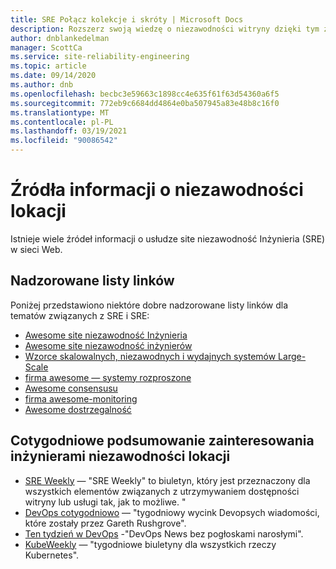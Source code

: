 ```yaml
---
title: SRE Połącz kolekcje i skróty | Microsoft Docs
description: Rozszerz swoją wiedzę o niezawodności witryny dzięki tym zasobom
author: dnblankedelman
manager: ScottCa
ms.service: site-reliability-engineering
ms.topic: article
ms.date: 09/14/2020
ms.author: dnb
ms.openlocfilehash: becbc3e59663c1898cc4e635f61f63d54360a6f5
ms.sourcegitcommit: 772eb9c6684dd4864e0ba507945a83e48b8c16f0
ms.translationtype: MT
ms.contentlocale: pl-PL
ms.lasthandoff: 03/19/2021
ms.locfileid: "90086542"
---
```

# <a name="sources-for-site-reliability-engineering-information"></a>Źródła informacji o niezawodności lokacji

Istnieje wiele źródeł informacji o usłudze site niezawodność Inżynieria (SRE) w sieci Web.

## <a name="curated-link-lists"></a>Nadzorowane listy linków

Poniżej przedstawiono niektóre dobre nadzorowane listy linków dla tematów związanych z SRE i SRE:

* [Awesome site niezawodność Inżynieria](https://github.com/dastergon/awesome-sre)
* [Awesome site niezawodność inżynierów](https://github.com/SquadcastHub/awesome-sre-tools)
* [Wzorce skalowalnych, niezawodnych i wydajnych systemów Large-Scale](http://awesome-scalability.com)
* [firma awesome — systemy rozproszone](https://github.com/theanalyst/awesome-distributed-systems)
* [Awesome consensusu](https://github.com/dgryski/awesome-consensus)
* [firma awesome-monitoring](https://github.com/crazy-canux/awesome-monitoring)
* [Awesome dostrzegalność](https://github.com/adriannovegil/awesome-observability)

## <a name="weekly-digests-of-interest-to-site-reliability-engineers"></a>Cotygodniowe podsumowanie zainteresowania inżynierami niezawodności lokacji

* [SRE Weekly](https://sreweekly.com) — "SRE Weekly" to biuletyn, który jest przeznaczony dla wszystkich elementów związanych z utrzymywaniem dostępności witryny lub usługi tak, jak to możliwe. "
* [DevOps cotygodniowo](https://www.devopsweekly.com) — "tygodniowy wycink Devopsych wiadomości, które zostały przez Gareth Rushgrove".
* [Ten tydzień w DevOps](https://thisweekindevops.com) -"DevOps News bez pogłoskami narosłymi".
* [KubeWeekly](https://kubeweekly.io) — "tygodniowe biuletyny dla wszystkich rzeczy Kubernetes".
